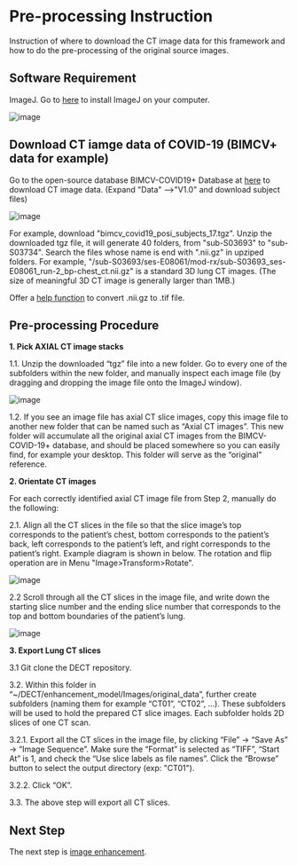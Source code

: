 # Pre-processing Instruction

Instruction of where to download the CT image data for this framework and how to do the pre-processing of the original source images. 

## Software Requirement
ImageJ. Go to [here](https://imagej.nih.gov/ij/download.html) to install ImageJ on your computer.

![image](https://user-images.githubusercontent.com/31482058/116592443-0258f800-a8ee-11eb-83ee-3068d6c5672a.png)

## Download CT iamge data of COVID-19 (BIMCV+ data for example)
Go to the open-source database BIMCV-COVID19+ Database at [here](https://osf.io/nh7g8/files/) to download CT image data. (Expand "Data" -->"V1.0" and download subject files)

![image](https://user-images.githubusercontent.com/31482058/116592664-3fbd8580-a8ee-11eb-96c2-12c9e6d02506.png)

For example, download "bimcv_covid19_posi_subjects_17.tgz". Unzip the downloaded tgz file, it will generate 40 folders, from "sub-S03693" to "sub-S03734". Search the files whose name is end with ".nii.gz" in upziped folders. For example, "/sub-S03693/ses-E08061/mod-rx/sub-S03693_ses-E08061_run-2_bp-chest_ct.nii.gz" is a standard 3D lung CT images. (The size of meaningful 3D CT image is generally larger than 1MB.)

Offer a [help function](https://github.com/vtsynergy/2D-DECT/blob/main/code/nii_to_tiff.py) to convert .nii.gz to .tif file.
## Pre-processing Procedure

**1. Pick AXIAL CT image stacks**

1.1. Unzip the downloaded “tgz” file into a new folder. Go to every one of the subfolders within the new folder, and manually inspect each image file (by dragging and dropping the image file onto the ImageJ window).

![image](https://user-images.githubusercontent.com/31482058/116592934-90cd7980-a8ee-11eb-85f8-d6b81429a72c.png)

1.2. If you see an image file has axial CT slice images, copy this image file to another new folder that can be named such as “Axial CT images”. This new folder will accumulate all the original axial CT images from the BIMCV-COVID-19+ database, and should be placed somewhere so you can easily find, for example your desktop. This folder will serve as the “original” reference.

**2. Orientate CT images**

For each correctly identified axial CT image file from Step 2, manually do the following:

2.1. Align all the CT slices in the file so that the slice image’s top corresponds to the patient’s chest, bottom corresponds to the patient’s back, left corresponds to the patient’s left, and right corresponds to the patient’s right. Example diagram is shown in below. The rotation and flip operation are in Menu "Image>Transform>Rotate".

![image](https://user-images.githubusercontent.com/31482058/117398854-31aecc80-aecd-11eb-9feb-45df93145cd4.png)

2.2 Scroll through all the CT slices in the image file, and write down the starting slice number and the ending slice number that corresponds to the top and bottom boundaries of the patient’s lung.

![image](https://user-images.githubusercontent.com/31482058/116593201-d68a4200-a8ee-11eb-833a-8f9ce9c787b4.png)

**3. Export Lung CT slices**

3.1 Git clone the DECT repository.

3.2. Within this folder in “~/DECT/enhancement_model/Images/original_data”, further create subfolders (naming them for example “CT01”, “CT02”, ...). These subfolders will be used to hold the prepared CT slice images. Each subfolder holds 2D slices of one CT scan.

3.2.1. Export all the CT slices in the image file, by clicking “File” -> “Save As” -> “Image Sequence”. Make sure the “Format” is selected as “TIFF”, “Start At” is 1, and check the “Use slice labels as file names”. Click the “Browse” button to select the output directory (exp: "CT01").

3.2.2. Click “OK”.

3.3. The above step will export all CT slices.

## Next Step
The next step is [image enhancement](https://github.com/vtsynergy/2D-DECT).

